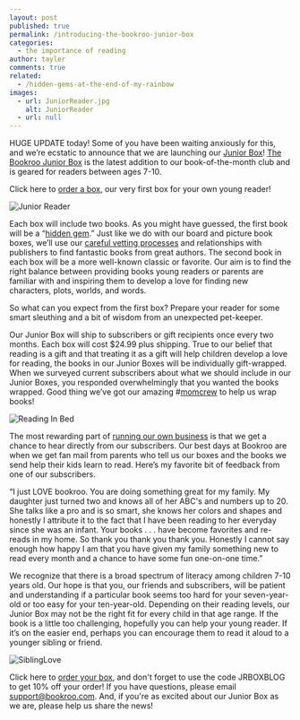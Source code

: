 ```yaml
---
layout: post
published: true
permalink: /introducing-the-bookroo-junior-box
categories:
  - the importance of reading
author: tayler
comments: true
related:
  - /hidden-gems-at-the-end-of-my-rainbow
images:
  - url: JuniorReader.jpg
    alt: JuniorReader
  - url: null
---
```

HUGE UPDATE today! Some of you have been waiting anxiously for this, and we’re ecstatic to announce that we are launching our [Junior Box](https://www.google.com/url?hl=en&q=https://bookroo.com/junior-box&source=gmail&ust=1503611469714000&usg=AFQjCNG02_JzXsiyp8YyeQiBCU7B8bg2eQ "Junior Box")! [The Bookroo Junior Box](https://www.google.com/url?hl=en&q=https://bookroo.com/junior-box&source=gmail&ust=1503611469714000&usg=AFQjCNG02_JzXsiyp8YyeQiBCU7B8bg2eQ "Junior Box") is the latest addition to our book-of-the-month club and is geared for readers between ages 7-10. 

Click here to [order a box](https://www.google.com/url?hl=en&q=https://bookroo.com/junior-box&source=gmail&ust=1503611469714000&usg=AFQjCNG02_JzXsiyp8YyeQiBCU7B8bg2eQ "Junior Box"), our very first box for your own young reader!

![Junior Reader]({{site.baseurl}}/assets/img/posts/JuniorReader.jpg)

Each box will include two books. As you might have guessed, the first book will be a “[hidden gem](http://blog.bookroo.com/hidden-gems-at-the-end-of-my-rainbow "Hidden Gems at the End of My Rainbow").” Just like we do with our board and picture book boxes, we’ll use our [careful vetting processes](http://blog.bookroo.com/inside-the-bookroo-review-process "Inside the Bookroo Review Process") and relationships with publishers to find fantastic books from great authors. The second book in each box will be a more well-known classic or favorite. Our aim is to find the right balance between providing books young readers or parents are familiar with and inspiring them to develop a love for finding new characters, plots, worlds, and words.

So what can you expect from the first box? Prepare your reader for some smart sleuthing and a bit of wisdom from an unexpected pet-keeper.

Our Junior Box will ship to subscribers or gift recipients once every two months. Each box will cost $24.99 plus shipping. True to our belief that reading is a gift and that treating it as a gift will help children develop a love for reading, the books in our Junior Boxes will be individually gift-wrapped. When we surveyed current subscribers about what we should include in our Junior Boxes, you responded overwhelmingly that you wanted the books wrapped. Good thing we’ve got our amazing #[momcrew](http://blog.bookroo.com/behind-the-scenes-at-bookroo "Behind the Scenes at Bookroo") to help us wrap books!

![Reading In Bed]({{site.baseurl}}/assets/img/posts/Readinginbed.jpg)


The most rewarding part of [running our own business](https://www.google.com/url?hl=en&q=http://blog.bookroo.com/the-who-behind-bookroo&source=gmail&ust=1503611469714000&usg=AFQjCNFMrCNdXtV6DvmD_M_XZHb1AkLyfQ "The Who Behind Bookroo") is that we get a chance to hear directly from our subscribers. Our best days at Bookroo are when we get fan mail from parents who tell us our boxes and the books we send help their kids learn to read. Here’s my favorite bit of feedback from one of our subscribers.

“I just LOVE bookroo. You are doing something great for my family. My daughter just turned two and knows all of her ABC's and numbers up to 20. She talks like a pro and is so smart, she knows her colors and shapes and honestly I attribute it to the fact that I have been reading to her everyday since she was an infant. Your books . . . have become favorites and re-reads in my home. So thank you thank you thank you. Honestly I cannot say enough how happy I am that you have given my family something new to read every month and a chance to have some fun one-on-one time.”

We recognize that there is a broad spectrum of literacy among children 7-10 years old. Our hope is that you, our friends and subscribers, will be patient and understanding if a particular book seems too hard for your seven-year-old or too easy for your ten-year-old. Depending on their reading levels, our Junior Box may not be the right fit for every child in that age range. If the book is a little too challenging, hopefully you can help your young reader. If it’s on the easier end, perhaps you can encourage them to read it aloud to a younger sibling or friend.

![SiblingLove]({{site.baseurl}}/assets/img/posts/SiblingLove.jpg)

Click here to [order your box](https://www.google.com/url?hl=en&q=https://bookroo.com/junior-box&source=gmail&ust=1503611469714000&usg=AFQjCNG02_JzXsiyp8YyeQiBCU7B8bg2eQ "Junior Box"), and don't forget to use the code JRBOXBLOG to get 10% off your order! If you have questions, please email support@bookroo.com. And, if you're as excited about our Junior Box as we are, please help us share the news!
